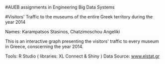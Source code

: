 #AUEB assignments in Engineering Big Data Systems

#Visitors' Traffic to the museums of the entire Greek territory during the year 2014

Names: Karampatsos Stasinos,
       Chatzimoschou Angeliki
       
This is an interactive graph presenting the visitors' traffic to every museum in Greece, conscerning the year 2014.

Tools: R Studio ( libraries: XL Connect & Shiny )
Data Source: www.elstat.gr
